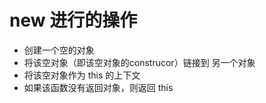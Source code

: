 # new 进行的操作
 - 创建一个空的对象
 - 将该空对象（即该空对象的construcor）链接到 另一个对象
 - 将该空对象作为 this 的上下文
 - 如果该函数没有返回对象，则返回 this

